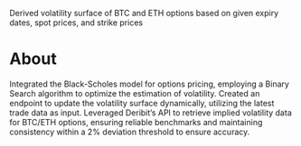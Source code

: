 Derived volatility surface of BTC and ETH options based on given expiry dates, spot prices, and strike prices

# About

Integrated the Black-Scholes model for options pricing, employing a Binary Search algorithm to optimize the estimation of volatility.
Created an endpoint to update the volatility surface dynamically, utilizing the latest trade data as input. Leveraged Deribit’s API to retrieve implied volatility data for BTC/ETH options, ensuring reliable benchmarks and maintaining consistency within a 2% deviation threshold to ensure accuracy.
